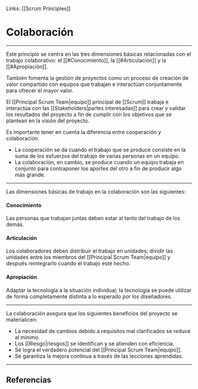 Links: [[Scrum Principles]]

# Colaboración
---

Este principio se centra en las tres dimensiones básicas relacionadas con el trabajo colaborativo: el [[#Conocimiento]], la [[#Articulación]] y la [[#Apropiación]].

También fomenta la gestión de proyectos como un proceso de creación de valor compartido con equipos que trabajan e interactúan conjuntamente para ofrecer el mayor valor.

El [[Principal Scrum Team|equipo]] principal de [[Scrum]] trabaja e interactúa con las [[Stakeholders|partes interesadas]] para crear y validar los resultados del proyecto a fin de cumplir con los objetivos que se plantean en la visión del proyecto.

Es importante tener en cuenta la diferencia entre cooperación y colaboración.
- La cooperación se da cuando el trabajo que se produce consiste en la suma de los esfuerzos del trabajo de varias personas en un equipo.
- La colaboración, en cambio, se produce cuando un equipo trabaja en conjunto para contraponer los aportes del otro a fin de producir algo más grande.

---

Las dimensiones básicas de trabajo en la colaboración son las siguientes:

#### Conocimiento
Las personas que trabajan juntas deben estar al tanto del trabajo de los demás.

#### Articulación
Los colaboradores deben distribuir el trabajo en unidades; dividir las unidades entre los miembros del [[Principal Scrum Team|equipo]] y después reintegrarlo cuando el trabajo esté hecho.

#### Apropiación
Adaptar la tecnología a la situación individual; la tecnología se puede utilizar de forma completamente distinta a lo esperado por los diseñadores.

---

La colaboración asegura que los siguientes beneficios del proyecto se materialicen:
- La necesidad de cambios debido a requisitos mal clarificados se reduce al mínimo.
- Los [[Riesgo|riesgos]] se identifican y se atienden con eficiencia.
- Se logra el verdadero potencial del [[Principal Scrum Team|equipo]].
- Se garantiza la mejora continua a través de las lecciones aprendidas.

---

## Referencias